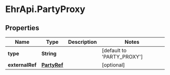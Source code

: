 # EhrApi.PartyProxy

## Properties
Name | Type | Description | Notes
------------ | ------------- | ------------- | -------------
**type** | **String** |  | [default to &#x27;PARTY_PROXY&#x27;]
**externalRef** | [**PartyRef**](PartyRef.md) |  | [optional] 
